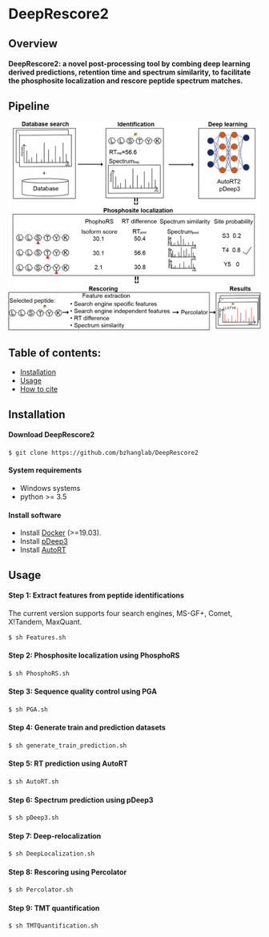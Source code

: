 # DeepRescore2

## Overview

#### DeepRescore2: a novel post-processing tool by combing deep learning derived predictions, retention time and spectrum similarity, to facilitate the phosphosite localization and rescore peptide spectrum matches. 


## Pipeline

![DeepRescore2 pipeline](Images/Figure1.png)

## Table of contents:

- [Installation](#installation)
- [Usage](#Usage)
- [How to cite](#how-to-cite)

## Installation

#### Download DeepRescore2

```shell
$ git clone https://github.com/bzhanglab/DeepRescore2
```

#### System requirements

* Windows systems
* python >= 3.5

#### Install software

* Install [Docker](https://docs.docker.com/install/) (>=19.03).
* Install [pDeep3](https://github.com/pFindStudio/pDeep3)
* Install [AutoRT](https://github.com/bzhanglab/AutoRT)

## Usage
#### Step 1: Extract features from peptide identifications

The current version supports four search engines, MS-GF+, Comet, X!Tandem, MaxQuant.

```sh
$ sh Features.sh
```

#### Step 2: Phosphosite localization using PhosphoRS

```sh
$ sh PhosphoRS.sh
```

#### Step 3: Sequence quality control using PGA

```sh
$ sh PGA.sh
```

#### Step 4: Generate train and prediction datasets

```sh
$ sh generate_train_prediction.sh
```

#### Step 5: RT prediction using AutoRT

```sh
$ sh AutoRT.sh
```

#### Step 6: Spectrum prediction using pDeep3

```sh
$ sh pDeep3.sh
```

#### Step 7: Deep-relocalization

```sh
$ sh DeepLocalization.sh
```

#### Step 8: Rescoring using Percolator

```sh
$ sh Percolator.sh
```

#### Step 9: TMT quantification

```sh
$ sh TMTQuantification.sh
```

